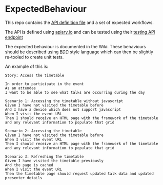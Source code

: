 # ExpectedBehaviour #

This repo contains the [API definition file](https://github.com/CampFireManager/ExpectedBehaviour/blob/master/apiary.apib) and a set of expected workflows.

The API is defined using [apiary.io](http://apiary.io) and can be tested using their [testing API endpoint](http://campfiremanager.apiary.io)

The expected behaviour is documented in the Wiki. These behaviours should be described using [BDD](http://en.wikipedia.org/wiki/Behavior-driven_development#Behavioral_specifications) style language which can then be slightly re-tooled to create unit tests.

An example of this is:

    Story: Access the timetable
    
    In order to participate in the event
    As an attendee
    I want to be able to see what talks are occurring during the day
    
    Scenario 1: Accessing the timetable without javascript
    Given I have not visited the timetable before
    And I have a device which does not support javascript
    When I visit the event URL
    Then I should receive an HTML page with the framework of the timetable and any relevant information to populate that grid
    
    Scenario 2: Accessing the timetable
    Given I have not visited the timetable before
    When I visit the event URL
    Then I should receive an HTML page with the framework of the timetable and any relevant information to populate that grid
    
    Scenario 3: Refreshing the timetable
    Given I have visited the timetable previously
    And the page is cached
    When I visit the event URL
    Then the timetable page should request updated talk data and updated presenter details

